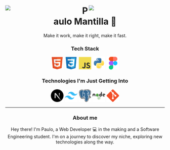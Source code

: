 
<div align="center">
  <div>
    <img src="https://media.giphy.com/media/v1.Y2lkPTc5MGI3NjExZTl5aDN1YjY4c2NzMTR5MzBzc2YxbHY0OHNoeGgzNDAya2dsZHlkNCZlcD12MV9pbnRlcm5hbF9naWZfYnlfaWQmY3Q9Zw/2IudUHdI075HL02Pkk/giphy.gif" width=240 align="left">
     <img src="https://media.giphy.com/media/v1.Y2lkPTc5MGI3NjExYnNubTlraHNhaTVyZnNiaTJ0a2h2Z2EwYzhuNGhoeDZmODV0aXZjaCZlcD12MV9pbnRlcm5hbF9naWZfYnlfaWQmY3Q9Zw/cFdHXXm5GhJsc/giphy.gif" width=240 align="right"">
  </div>
  
  <h1>Paulo Mantilla 👻</h1>
  <p>Make it work, make it right, make it fast.</p>
  
  <div>
    <h3>Tech Stack</h3>
    <img src="https://github.com/devicons/devicon/blob/master/icons/html5/html5-original.svg" width=40 height=40>
    <img src="https://github.com/devicons/devicon/blob/master/icons/css3/css3-original.svg" width=40 height=40>
    <img src="https://github.com/devicons/devicon/blob/master/icons/javascript/javascript-original.svg" width=40 height=40>
    <img src="https://github.com/devicons/devicon/blob/master/icons/python/python-original.svg" width=40 height=40>
    <img src="https://github.com/devicons/devicon/blob/master/icons/figma/figma-original.svg" width=40 height=40>
  </div>

  <div>
    <h3>Technologies I'm Just Getting Into</h3>
    <img src="https://github.com/devicons/devicon/blob/master/icons/nextjs/nextjs-original.svg" width=40 height=40>
    <img src="https://github.com/devicons/devicon/blob/master/icons/tailwindcss/tailwindcss-original.svg" width=40 height=40>
    <img src="https://github.com/devicons/devicon/blob/master/icons/postgresql/postgresql-original.svg" width=40 height=40>
    <img src="https://github.com/devicons/devicon/blob/master/icons/nodejs/nodejs-original-wordmark.svg" width=40 height=40>
    <img src="https://github.com/devicons/devicon/blob/master/icons/git/git-original.svg" width=40 height=40>
  </div>

  
</div>

---

<div align="center">
  <h3>About me</h2>
  <p>Hey there! I'm Paulo, a Web Developer 💻 in the making and a Software Engineering student. I'm on a journey to discover my niche, exploring new technologies along the way.</p>

</div>

